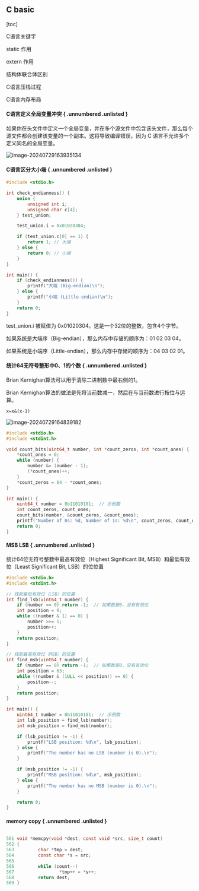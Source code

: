 ## C basic

[toc]

C语言关键字

static 作用

extern 作用

结构体联合体区别

C语言压栈过程

C语言内存布局

#### C语言定义全局变量冲突 { .unnumbered .unlisted }

如果你在头文件中定义一个全局变量，并在多个源文件中包含该头文件，那么每个源文件都会创建该变量的一个副本。这将导致编译错误，因为 C 语言不允许多个定义同名的全局变量。

![image-20240729163935134](book/pdf/src/21_LeetCode/images/c_basic/image-20240729163935134.png)

#### C语言区分大小端 { .unnumbered .unlisted }

````c
#include <stdio.h>

int check_endianness() {
    union {
        unsigned int i;
        unsigned char c[4];
    } test_union;

    test_union.i = 0x01020304;

    if (test_union.c[0] == 1) {
        return 1; // 大端
    } else {
        return 0; // 小端
    }
}

int main() {
    if (check_endianness()) {
        printf("大端 (Big-endian)\n");
    } else {
        printf("小端 (Little-endian)\n");
    }
    return 0;
}

````

test_union.i 被赋值为 0x01020304。这是一个32位的整数，包含4个字节。

如果系统是大端序（Big-endian），那么内存中存储的顺序为：01 02 03 04。

如果系统是小端序（Little-endian），那么内存中存储的顺序为：04 03 02 01。

#### 统计64无符号整形中0、1的个数 { .unnumbered .unlisted }

Brian Kernighan算法可以用于清除二进制数中最右侧的1。

Brian Kernighan算法的做法是先将当前数减一，然后在与当前数进行按位与运算。

````
x=x&(x-1)
````

![image-20240729164839182](book/pdf/src/21_LeetCode/images/c_basic/image-20240729164839182.png)

````c
#include <stdio.h>
#include <stdint.h>

void count_bits(uint64_t number, int *count_zeros, int *count_ones) {
    *count_ones = 0;
    while (number) {
        number &= (number - 1);
        (*count_ones)++;
    }
    *count_zeros = 64 - *count_ones;
}

int main() {
    uint64_t number = 0b11010101;  // 示例数
    int count_zeros, count_ones;
    count_bits(number, &count_zeros, &count_ones);
    printf("Number of 0s: %d, Number of 1s: %d\n", count_zeros, count_ones);
    return 0;
}
````

#### MSB LSB { .unnumbered .unlisted }

统计64位无符号整数中最高有效位（Highest Significant Bit, MSB）和最低有效位（Least Significant Bit, LSB）的位位置

````c
#include <stdio.h>
#include <stdint.h>

// 找到最低有效位（LSB）的位置
int find_lsb(uint64_t number) {
    if (number == 0) return -1;  // 如果数是0，没有有效位
    int position = 0;
    while ((number & 1) == 0) {
        number >>= 1;
        position++;
    }
    return position;
}

// 找到最高有效位（MSB）的位置
int find_msb(uint64_t number) {
    if (number == 0) return -1;  // 如果数是0，没有有效位
    int position = 63;
    while ((number & (1ULL << position)) == 0) {
        position--;
    }
    return position;
}

int main() {
    uint64_t number = 0b11010101;  // 示例数
    int lsb_position = find_lsb(number);
    int msb_position = find_msb(number);

    if (lsb_position != -1) {
        printf("LSB position: %d\n", lsb_position);
    } else {
        printf("The number has no LSB (number is 0).\n");
    }

    if (msb_position != -1) {
        printf("MSB position: %d\n", msb_position);
    } else {
        printf("The number has no MSB (number is 0).\n");
    }

    return 0;
}

````

#### memory copy { .unnumbered .unlisted }

````c

561 void *memcpy(void *dest, const void *src, size_t count)
562 {
563         char *tmp = dest;
564         const char *s = src;
565 
566         while (count--)
567                 *tmp++ = *s++;
568         return dest;
569 }
````